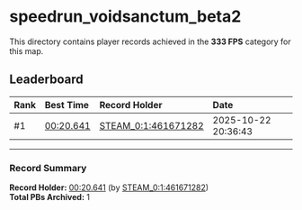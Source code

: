 # speedrun_voidsanctum_beta2

This directory contains player records achieved in the **333 FPS** category for this map.

## Leaderboard

| Rank | Best Time | Record Holder | Date                |
| :--- | :-------- | :------------ | :------------------ |
| #1   | [00:20.641](./00020641_STEAM_0_1_461671282_20251022-203643.zip) | [STEAM_0:1:461671282](https://speedrun16.com/profile/STEAM_0:1:461671282)   | 2025-10-22 20:36:43 |

---

### Record Summary
**Record Holder:** [00:20.641](./00020641_STEAM_0_1_461671282_20251022-203643.zip) (by [STEAM_0:1:461671282](https://speedrun16.com/profile/STEAM_0:1:461671282))  
**Total PBs Archived:** 1
